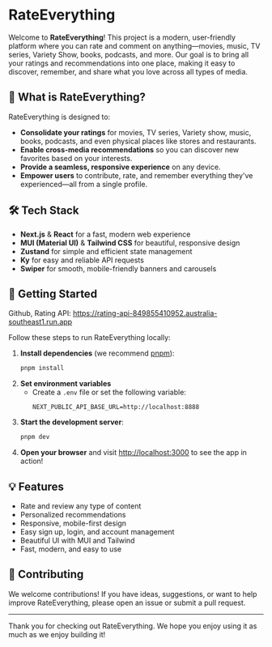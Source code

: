 # RateEverything

Welcome to **RateEverything**! This project is a modern, user-friendly platform where you can rate and comment on anything—movies, music, TV series, Variety Show, books, podcasts, and more. Our goal is to bring all your ratings and recommendations into one place, making it easy to discover, remember, and share what you love across all types of media.

## 🌟 What is RateEverything?
RateEverything is designed to:
- **Consolidate your ratings** for movies, TV series, Variety show, music, books, podcasts, and even physical places like stores and restaurants.
- **Enable cross-media recommendations** so you can discover new favorites based on your interests.
- **Provide a seamless, responsive experience** on any device.
- **Empower users** to contribute, rate, and remember everything they've experienced—all from a single profile.

## 🛠️ Tech Stack
- **Next.js** & **React** for a fast, modern web experience
- **MUI (Material UI)** & **Tailwind CSS** for beautiful, responsive design
- **Zustand** for simple and efficient state management
- **Ky** for easy and reliable API requests
- **Swiper** for smooth, mobile-friendly banners and carousels

## 🚀 Getting Started

Github, Rating API: https://rating-api-849855410952.australia-southeast1.run.app

Follow these steps to run RateEverything locally:

1. **Install dependencies** (we recommend [pnpm](https://pnpm.io/)):
   ```bash
   pnpm install
   ```
2. **Set environment variables**
   - Create a `.env` file or set the following variable:
     ```
     NEXT_PUBLIC_API_BASE_URL=http://localhost:8888
     ```
3. **Start the development server**:
   ```bash
   pnpm dev
   ```
4. **Open your browser** and visit [http://localhost:3000](http://localhost:3000) to see the app in action!

## 💡 Features
- Rate and review any type of content
- Personalized recommendations
- Responsive, mobile-first design
- Easy sign up, login, and account management
- Beautiful UI with MUI and Tailwind
- Fast, modern, and easy to use

## 🤝 Contributing
We welcome contributions! If you have ideas, suggestions, or want to help improve RateEverything, please open an issue or submit a pull request.

---

Thank you for checking out RateEverything. We hope you enjoy using it as much as we enjoy building it!

